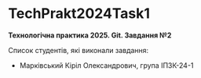# TechPrakt2024Task1
**Технологічна практика 2025. Git. Завдання №2**

Список студентів, які виконали завдання:
* Марківський Кіріл Олександрович, група ІПЗК-24-1
